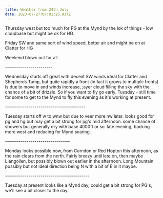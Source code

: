 ```yaml
---
title: Weather from 24th July
date: 2023-07-27T07:01:25.937Z
---
```

Thursday west but too much for PG at the Mynd by the lok of things - low cloudbase but might be ok for HG.

Friday SW and same sort of wind speed, better air and might be on at Clatter for HG

Weekend blown out for all

\------------------------

Wednesday starts off great with decent SW winds ideal for Clatter and Shepherds Tump, but quite rapidly a front (in fact it grows to multiple fronts) is due to move in and winds increase, ;ayer cloud filling the sky with the chance of a bit of drizzle.  So if you want to fly go early.  Tuesday - still time for some to get to the Mynd to fly this evening as it's working at present.

\-----------------------------------------

Tuesday starts off w to wnw but due to veer more nw later.  looks good for pg and hg but may get a bit strong for pg's mid afternoon.  some chance of showers but generally dry with base 4000ft or so.  late evening, backing more west and reducing for Mynd soaring.

\---------------------------------

Monday looks possible now, from Corndon or Red Hopton this afternoon, as the rain clears from the north.  Fairly breezy until late on, then maybe Llangollen, but possibly blown out earlier in the afternoon.  Long Mountain possibly but not ideal direction being N with a bit of E in it maybe.

\-------------------------------------------

Tuesday at present looks like a Mynd day,  could get a bit strong for PG's,  we'll see a bit closer to the day.